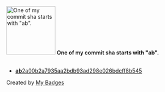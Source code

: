 <img src="https://my-badges.github.io/my-badges/ab-commit.png" alt="One of my commit sha starts with &quot;ab&quot;." title="One of my commit sha starts with &quot;ab&quot;." width="128">
<strong>One of my commit sha starts with &quot;ab&quot;.</strong>
<br><br>

- <a href="https://github.com/expr-lang/expr/commit/ab2a00b2a7935aa2bdb93ad298e026bdcff8b545"><strong>ab</strong>2a00b2a7935aa2bdb93ad298e026bdcff8b545</a>


Created by <a href="https://github.com/my-badges/my-badges">My Badges</a>